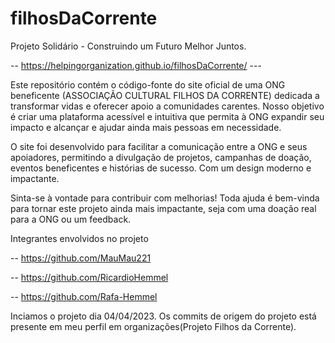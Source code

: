 ﻿# filhosDaCorrente

Projeto Solidário - Construindo um Futuro Melhor Juntos.

--   https://helpingorganization.github.io/filhosDaCorrente/  ---

Este repositório contém o código-fonte do site oficial de uma ONG beneficente (ASSOCIAÇÃO CULTURAL FILHOS DA CORRENTE) dedicada a transformar vidas e oferecer apoio a comunidades carentes. Nosso objetivo é criar uma plataforma acessível e intuitiva que permita à ONG expandir seu impacto e alcançar e ajudar ainda mais pessoas em necessidade.

O site foi desenvolvido para facilitar a comunicação entre a ONG e seus apoiadores, permitindo a divulgação de projetos, campanhas de doação, eventos beneficentes e histórias de sucesso. Com um design moderno e impactante.

Sinta-se à vontade para contribuir com melhorias! Toda ajuda é bem-vinda para tornar este projeto ainda mais impactante, seja com uma doação real para a ONG ou um feedback.

Integrantes envolvidos no projeto

-- https://github.com/MauMau221

-- https://github.com/RicardioHemmel

-- https://github.com/Rafa-Hemmel

Inciamos o projeto dia 04/04/2023.
Os commits de origem do projeto está presente em meu perfil em organizações(Projeto Filhos da Corrente). 
